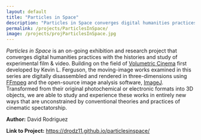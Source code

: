 ```yaml
---
layout: default
title: "Particles in Space"
description: "Particles in Space converges digital humanities practices with the histories and study of experimental film & video"
permalink: /projects/ParticlesInSpace/
image: /projects/projParticlesInSpace.jpg
---
```


*Particles in Space* is an on-going exhibition and research project that converges digital humanities practices with the histories and study of experimental film & video. Building on the field of <a href="https://dhdebates.gc.cuny.edu/read/untitled-f2acf72c-a469-49d8-be35-67f9ac1e3a60/section/a214af4f-2d31-4967-8686-738987c02ddf" target="_blank">Volumetric Cinema</a> first developed by Kevin L. Ferguson, the moving-image works examined in this series are digitally disassembled and rendered in three-dimensions using <a href="https://ffmpeg.org/" target="_blank">FFmpeg</a> and the open-source image analysis software, <a href="https://imagej.net/Welcome" target="_blank">ImageJ</a>. Transformed from their original photochemical or electronic formats into 3D objects, we are able to study and experience these works in entirely new ways that are unconstrained by conventional theories and practices of cinematic spectatorship.

**Author:** David Rodriguez

**Link to Project:** <a href="https://drodz11.github.io/particlesinspace/" target="_blank">https://drodz11.github.io/particlesinspace/</a>
